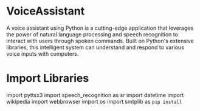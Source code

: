 # VoiceAssistant
A voice assistant using Python is a cutting-edge application that leverages the power of natural language processing and speech recognition to interact with users through spoken commands. Built on Python's extensive libraries, this intelligent system can understand and respond to various voice inputs with computers.

# Import Libraries
import pyttsx3 
import speech_recognition as sr 
import datetime
import wikipedia 
import webbrowser
import os
import smtplib
as `pip install`
